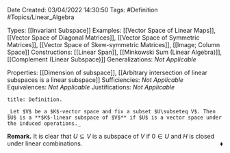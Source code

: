 <div class="topSpace"></div>

Date Created: 03/04/2022 14:30:50
Tags: #Definition #Topics/Linear_Algebra

Types: [[Invariant Subspace]]
Examples: [[Vector Space of Linear Maps]], [[Vector Space of Diagonal Matrices]], [[Vector Space of Symmetric Matrices]], [[Vector Space of Skew-symmetric Matrices]], [[Image; Column Space]]
Constructions: [[Linear Span]], [[Minkowski Sum (Linear Algebra)]], [[Complement (Linear Subspace)]]
Generalizations: _Not Applicable_

Properties: [[Dimension of subspace]], [[Arbitrary intersection of linear subspaces is a linear subspace]]
Sufficiencies: _Not Applicable_
Equivalences: _Not Applicable_
Justifications: _Not Applicable_

``` ad-Definition
title: Definition.

_Let $V$ be a $K$-vector space and fix a subset $U\subseteq V$. Then $U$ is a **$K$-linear subspace of $V$** if $U$ is a vector space under the induced operations._

```

**Remark.** It is clear that $U\subseteq V$ is a subspace of $V$ if $0\in U$ and $H$ is closed under linear combinations.<span style="float:right;">$\blacklozenge$</span>
